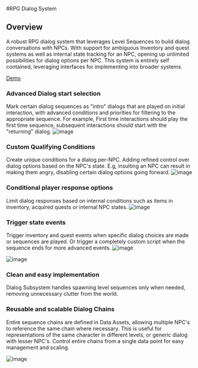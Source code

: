 
#RPG Dialog System

## Overview 
A robust RPG dialog system that leverages Level Sequences to build dialog conversations with NPCs. With support for ambiguous Inventory and quest systems as well as internal state tracking for an NPC, opening up unlimited possibilities for dialog options per NPC. This system is entirely self contained, leveraging interfaces for implementing into broader systems.

[Demo](https://youtu.be/_dfELBeyVXk)



### Advanced Dialog start selection
Mark certain dialog sequences as "intro" dialogs that are played on initial interaction, with advanced conditions and priorities for filtering to the appropriate sequence.  For example, First time interactions should play the first time sequence, subsequent interactions should start with the "returning" dialog.
![image](https://github.com/user-attachments/assets/d5e4492b-fb16-4be1-97a8-cfecceb8198d)


### Custom Qualifying Conditions
Create unique conditions for a dialog per-NPC.  Adding refined control over dialog options based on the NPC's state.  E.g, insulting an NPC can result in making them angry, disabling certain dialog options going forward.
![image](https://github.com/user-attachments/assets/42500626-a66a-4fdf-9d3a-d930047c4019)


### Conditional player response options
Limit dialog responses based on internal conditions such as items in inventory, acquired quests or internal NPC states.
![image](https://github.com/user-attachments/assets/9caab925-1f4f-4a1a-bfb6-1c277ed2e537)



### Trigger state events
Trigger inventory and quest events when specific dialog choices are made or sequences are played. Or trigger a completely custom script when the sequence ends for more advanced events.
![image](https://github.com/user-attachments/assets/9d3f567b-42a1-4fef-8aa8-8fe9f6e96cb2)

![image](https://github.com/user-attachments/assets/4cf1ec58-59aa-4d50-ae8e-8e7154d51a67)


### Clean and easy implementation
Dialog Subsystem handles spawning level sequences only when needed, removing unnecessary clutter from the world. 

### Reusable and scalable Dialog Chains
Entire sequence chains are defined in Data Assets, allowing multiple NPC's to reference the same chain where necessary. This is useful for representations of the same character in different levels, or generic dialog with lesser NPC's. Control entire chains from a single data point for easy management and scaling.

![image](https://github.com/user-attachments/assets/9d76d2c3-9ea6-4475-9a33-26146b86bde8)

